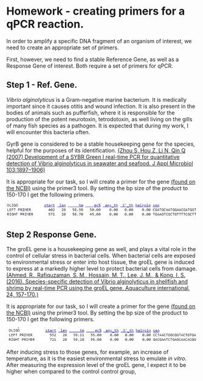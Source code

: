 # Homework - creating primers for a qPCR reaction.
In order to amplify a specific DNA fragment of an organism of interest, we need to create an appropriate set of primers. 

First, however, we need to find a stable Reference Gene, as well as a Response Gene of interest. Both require a set of primers for qPCR. 
## Step 1 - Ref. Gene.
*Vibrio alginolyticus* is a Gram-negative marine bacterium. It is medically important since it causes otitis and wound infection. It is also present in the bodies of animals such as pufferfish, where it is responsible for the production of the potent neurotoxin, tetrodotoxin, as well living on the gills of many fish species as a pathogen. It is expected that during my work, I will encounter this bacteria often.

GyrB gene is considered to be a stable housekeeping gene for the species, helpful for the purposes of its identification. [(Zhou S, Hou Z, Li N, Qin Q (2007) Development of a SYBR Green I real-time PCR for quantitative detection of Vibrio alginolyticus in seawater and seafood. J Appl Microbiol 103:1897–1906)](https://academic.oup.com/jambio/article-abstract/103/5/1897/6719271?redirectedFrom=fulltext&login=false) 

It is appropriate for our task, so I will create a primer for the gene [(found on the NCBI)](https://www.ncbi.nlm.nih.gov/nuccore/PP072268.1?report=fasta) using the primer3 tool. By setting the bp size of the product to 150-170 I get the following primers.

![primersref](../images/Ref.gene%20primers.JPG)

## Step 2 Response Gene.
The groEL gene is a housekeeping gene as well, and plays a vital role in the control of cellular stress in bacterial cells. When bacterial cells are exposed to environmental stress or enter into host tissue, the groEL gene is induced to express at a markedly higher level to protect bacterial cells from damage. [(Ahmed, R., Rafiquzaman, S. M., Hossain, M. T., Lee, J. M., & Kong, I. S. (2016). Species-specific detection of Vibrio alginolyticus in shellfish and shrimp by real-time PCR using the groEL gene. Aquaculture international, 24, 157-170.)](https://link.springer.com/article/10.1007/s10499-015-9916-5)

It is appropriate for our task, so I will create a primer for the gene [(found on the NCBI)](https://www.ncbi.nlm.nih.gov/nuccore/KX094897.1?report=fasta) using the primer3 tool. By setting the bp size of the product to 150-170 I get the following primers. 

![primerresp](../images/response%20gene%20primers.JPG)

After inducing stress to those genes, for example, an increase of temperature, as it is the easiest environmental stress to emulate *in vitro*. After measuring the expression level of the groEL gene, I expect it to be higher when compared to the control control group, 
